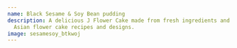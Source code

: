 ```yaml
---
name: Black Sesame & Soy Bean pudding
description: A delicious J Flower Cake made from fresh ingredients and original
  Asian flower cake recipes and designs.
image: sesamesoy_btkwoj
---
```

